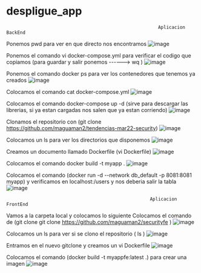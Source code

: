 # despligue_app
                                                            Aplicacion BackEnd
Ponemos pwd para ver en que directo nos encontramos
![image](https://user-images.githubusercontent.com/91167870/205785048-c65d7cc4-eb16-4daa-9adb-54acc0a387cf.png)

Ponemos el comando vi docker-compose.yml para verificar el codigo que copiamos (para guardar y salir ponemos ------> wq )
![image](https://user-images.githubusercontent.com/91167870/205785329-0a536d43-2441-440b-b1df-5aa3c84b997e.png)


Ponemos el comando docker ps para ver los contenedores que tenemos ya creados
![image](https://user-images.githubusercontent.com/91167870/205784820-c1f2f4b4-a8dd-4509-b5c5-07e08eb0d164.png)

Colocamos el comando cat docker-compose.yml 
![image](https://user-images.githubusercontent.com/91167870/205785469-778b847d-2596-43eb-ba25-3791235a61a9.png)

Colocamos el comando docker-compose up -d (sirve para descargar las librerias, si ya estan cargadas nos salen que ya estan corriendo)
![image](https://user-images.githubusercontent.com/91167870/205785646-13f34e2d-24b4-479a-826f-1ce0da72fb11.png)

Clonamos el repositorio  con  (git clone https://github.com/maguaman2/tendencias-mar22-security) 
![image](https://user-images.githubusercontent.com/91167870/205785889-d9e0f4eb-aea7-455e-916d-5487a269ee70.png)

Colocamos un ls para ver los directorios que disponemos
![image](https://user-images.githubusercontent.com/91167870/205786008-32263b4d-941a-4a71-9a45-c9d1d0ea63d0.png)

Creamos un documento llamado Dockerfile (vi Dockerfile)
![image](https://user-images.githubusercontent.com/91167870/205786259-d0b58b88-413d-4f43-a8a2-065c84facbca.png)

Colocamos el comando docker build -t myapp .
![image](https://user-images.githubusercontent.com/91167870/205786793-757d90be-0b51-49c9-b25b-fcf4c51bf99e.png)

Colocamos el comando (docker run -d --network db_default -p 8081:8081 myapp) y verificamos en localhost:/users y nos deberia salir la tabla
![image](https://user-images.githubusercontent.com/91167870/205788202-fe4ec087-aa37-4611-9500-3dcf1f2d08d1.png)

                                                         Aplicacion FrontEnd
 Vamos a la carpeta local y colocamos lo siguiente
 Colocamos el comando de (git clone git clone https://github.com/maguaman2/securityfe ) 
 ![image](https://user-images.githubusercontent.com/91167870/205789766-19abef2f-d9dd-4efd-8e01-4c6d643bb96b.png)
 
 Colocamos un ls para ver si se clono el repositorio ( ls )
 ![image](https://user-images.githubusercontent.com/91167870/205789866-8bb7c5a5-e78a-488b-887b-a933c4c54187.png)

 Entramos en el nuevo gitclone y creamos un vi Dockerfile
 ![image](https://user-images.githubusercontent.com/91167870/205789999-bb59af91-5864-4278-be03-6ec7c523806e.png)

 Colocamos el comando (docker build -t myappfe:latest .) para crear una imagen
 ![image](https://user-images.githubusercontent.com/91167870/205790176-41fbfc7a-778a-4504-be2b-dd4c3b456bba.png)

